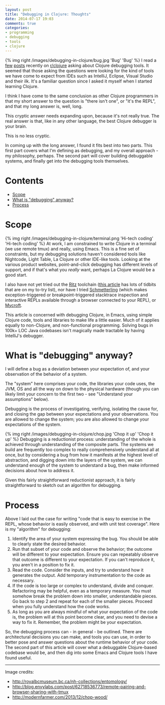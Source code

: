 ```yaml
---
layout: post
title: "Debugging in Clojure: Thoughts"
date: 2014-07-17 19:03
comments: true
categories:
- programming
- debugging
- tools
- clojure
---
```


{% img right /images/debugging-in-clojure/bug.jpg 'Bug' 'Bug' %} I
read a [few][1] [posts][2] recently on [r/clojure][] asking about
Clojure debugging tools.  It seemed that those asking the questions
were looking for the kind of tools we have come to expect from IDEs
such as IntelliJ, Eclipse, Visual Studio and their ilk.
It's a familiar question since I asked it myself when I started
learning Clojure.

I think I have come to the same conclusion as other Clojure
programmers in that my short answer to the question is
"there isn't one", or "it's the REPL", and that my long answer is,
well, long.

[1]: http://www.reddit.com/r/Clojure/comments/28udm4/does_clojure_have_a_breakpoint_capable_debugger/
[2]: http://www.reddit.com/r/Clojure/comments/1def3g/starter_tips_for_more_productive_clj_development/
[r/clojure]: http://www.reddit.com/r/clojure

This cryptic answer needs expanding upon, because it's not really
true.  The real answer is that, like in any other language, the best
Clojure debugger is your brain.

This is no less cryptic.

In coming up with the long answer, I found it fits best into
two parts.  This first part covers what I'm defining as debugging, and
my overall approach - my philosophy, perhaps.  The second part will
cover building debuggable systems, and finally get into the debugging
tools themselves.

<!-- more -->

# Contents
* [Scope](#scope)
* [What is "debugging" anyway?](#what)
* [Process](#process)

<a name="scope"></a>

# Scope

{% img right /images/debugging-in-clojure/terminal.png 'Hi-tech coding' 'Hi-tech coding' %} At
work, I am constrained to write Clojure in a terminal (we use remote
tmux) and really, using Emacs.  This is a fine set of constraints,
but my debugging solutions haven't considered tools like Nightcode,
Light Table, La Clojure or other IDE-like tools.  Looking at the
various product websites, point-and-click debugging has different
levels of support, and if that's what you *really* want, perhaps La
Clojure would be a good start.

I also have not yet tried out the [Ritz][] toolchain
([this article][ritz-and-nrepl] has lots of tidbits that are on my
to-try list), nor have I tried [Schmetterling][] (which makes
exception-triggered or breakpoint-triggered stacktrace inspection and
interactive REPLs available through a browser connected to your REPL),
or [Mycroft][].

[Ritz]: https://github.com/pallet/ritz/tree/develop/nrepl
[ritz-and-nrepl]: http://ianeslick.com/2013/05/17/clojure-debugging-13-emacs-nrepl-and-ritz/
[Mycroft]: https://github.com/relevance/mycroft
[Schmetterling]: https://github.com/prismofeverything/schmetterling

This article is concerned with debugging Clojure, in Emacs, using
simple Clojure code, tools and libraries to make life a little easier.
Much of it applies equally to non-Clojure, and non-functional
programming.  Solving bugs in 100k+ LOC Java codebases isn't magically
made tractable by having IntelliJ's debugger.

<a name="what"></a>

# What is "debugging" anyway?

I will define a bug as a deviation between your expectation of, and
your observation of the behavior of a system.

The "system" here comprises your code, the libraries your code uses,
the JVM, OS and all the way on down to the physical hardware (though
you can likely limit your concern to the first two - see "Understand
your assumptions" below).

Debugging is the process of investigating, verifying, isolating the
cause for, and closing the gap between your expectations and your
observations.  You are allowed to change the system; you are also
allowed to change your expectations of the system.

{% img right /images/debugging-in-clojure/chop.jpg 'Chop it up' 'Chop it up' %}
Debugging is a reductionist process: understanding of the whole is
achieved through understanding of the composite parts. The systems we
build are frequently too complex to really comprehensively understand
all at once, but by considering a bug from how it manifests at the
highest level of abstraction, and digging down into the layers of the
system, we can understand enough of the system to understand a bug,
then make informed decisions about how to address it.

Given this fairly straightforward reductionist approach, it is fairly
straightforward to sketch out an algorithm for debugging.

<a name="process"></a>

# Process

Above I laid out the case for writing "code that is easy to exercise
in the REPL, whose behavior is easily observed, and with unit test
coverage".  Here is my "algorithm" for debugging:


1. Identify the area of your system expressing the bug.  You should be
   able to clearly state the desired behavior.
2. Run that subset of your code and observe the behavior; the outcome
   will be different to your expectation.  Ensure you can repeatably
   observe that outcome is different to your expectation. If you can't
   reproduce it, you aren't in a position to fix it.
3. Read the code.  Consider the inputs, and try to understand how it
   generates the output.  Add temporary instrumentation to the code as
   necessary.
4. If the code is too large or complex to understand, divide and
   conquer.  Refactoring may be helpful, even as a temporary
   measure. You must somehow break the problem down into smaller,
   understandable pieces.  Go back to step 2 and repeat for each of
   the smaller pieces.  Proceed when you fully understand how the code
   works.
5. As long as you are always mindful of what your expectation of the
   code is, the problem will at this point become clear, and you need
   to devise a way to fix it.  Remember, the problem might be your
   expectation.
   
So, the debugging process can - in general - be outlined.  There are
architectural decisions you can make, and tools you can use, in order
to better pose and answer questions about the runtime behavior of your
code. The second part of this article will cover what a debuggable
Clojure-based codebase would be, and then dig into some Emacs and
Clojure tools I have found useful.

-----

Image credits:

* http://royalbcmuseum.bc.ca/nh-collections/entomology/
* http://blog.envylabs.com/post/62718536773/remote-pairing-and-browser-sharing-with-tmux
* http://modernfarmer.com/2013/12/chop-wood/
